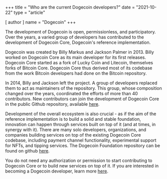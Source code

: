 +++
title = "Who are the current Dogecoin developers?"
date = "2021-10-22"
type = "article"

[ author ]
  name = "Dogecoin"
+++

The development of Dogecoin is open, permissionless, and participatory. Over the years, a varied group of developers has contributed to the development of Dogecoin Core, Dogecoin's reference implementation.  

Dogecoin was created by Billy Markus and Jackson Palmer in 2013. Billy worked on Dogecoin Core as its main developer for its first releases. Dogecoin Core started as a fork of Lucky Coin and Litecoin, themselves forks of Bitcoin Core. Dogecoin Core thus derived most of its codebase from the work Bitcoin developers had done on the Bitcoin repository.

In 2014, Billy and Jackson left the project. A group of developers replaced them to act as maintainers of the repository. This group, whose composition changed  over the years, coordinated the efforts of more than 40 contributors. New contributors can join the development of Dogecoin Core in the public Github repository, available [here](https://github.com/dogecoin/dogecoin). 

Development of the overall ecosystem is also crucial - as if the aim of the reference implementation is to build a solid and stable foundation, innovation can happen through services built on top of it (and at times, in synergy with it). There are many solo developers, organizations, and companies building services on top of the existing Dogecoin Core codebase, including payment channel functionality, experimental support for NFTs, and tipping services. The Dogecoin Foundation repository can be found on github [here](https://github.com/dogecoinfoundation). 

You do not need any authorization or permission to start contributing to Dogecoin Core or to build new services on top of it. If you are interested in becoming a Dogecoin developer, learn more [here](/dogepedia/articles/becoming-a-dogecoin-developer).
